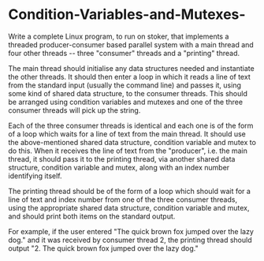 # Condition-Variables-and-Mutexes-


Write a complete Linux program, to run on stoker, that implements a threaded producer-consumer based parallel system with a main thread and four other threads -- three "consumer" threads and a "printing" thread.

The main thread should initialise any data structures needed and instantiate the other threads. It should then enter a loop in which it reads a line of text from the standard input (usually the command line) and passes it, using some kind of shared data structure, to the consumer threads. This should be arranged using condition variables and mutexes and one of the three consumer threads will pick up the string.

Each of the three consumer threads is identical and each one is of the form of a loop which waits for a line of text from the main thread. It should use the above-mentioned shared data structure, condition variable and mutex to do this. When it receives the line of text from the "producer", i.e. the main thread, it should pass it to the printing thread, via another shared data structure, condition variable and mutex, along with an index number identifying itself.

The printing thread should be of the form of a loop which should wait for a line of text and index number from one of the three consumer threads, using the appropriate shared data structure, condition variable and mutex, and should print both items on the standard output.

For example, if the user entered "The quick brown fox jumped over the lazy dog." and it was received by consumer thread 2, the printing thread should output "2. The quick brown fox jumped over the lazy dog."
